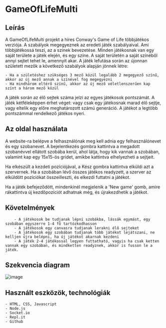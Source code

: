 # GameOfLifeMulti

## Leírás

A GameOfLifeMulti projekt a híres Conway's Game of Life többjátékos verziója. A szabályok megegyeznek az eredeti játék szabályaival. Ami többjátékossá teszi, az a színek bevezetése. Minden játékosnak van egy saját területe a játék elején, és egy színe. A saját területén a saját színéből annyi sejtet tehet le, amennyit akar. A játék lefutása során az újonnan született mezők a következő szabályok alapján jönnek létre:

    - Ha a születéshez szükséges 3 mező közül legalább 2 megegyező színű, akkor az új mező annak a színével fog megegyezni
    - Ha mindhárom eltérő színű, akkor az új mező véletlenszerűen kap színt a három mező közül
    
A játék során az élő sejtek száma jelzi az egyes játékosok pontszámát. A játék kétféleképpen érhet véget: vagy csak egy játékosnak marad élő sejtje, vagy eltelik egy előre meghatározott számú generáció. A játékot a legtöbb pontszámmal rendelkező játékos nyeri.

## Az oldal használata

A website-ra belépve a felhasználónak meg kell adnia egy felhasználónevet és egy szobanevet. A bejelentkezés gombra kattintva a megadott szobanévvel ellátott szobába kerül, ahol látja, hogy kik vannak a szobában, valamint kap egy 15x15-ös gridet, amikbe kattintva elhelyezheti a sejtjeit. 

Ha elkészült a kezdeti pozíciójával, a Kész gombra kattintva elküldi azt a szervernek. Ha a szobában lévő összes játékos readyzett, a szerver az elküldött pozíciókat összeilleszti, és elkezdi futtatni a játékot. 

Ha a játék befejeződött, mindenkinél megjelenik a 'New game' gomb, amire rákattintva új kezdőpozíciót adhatnak még, és újrakezdhetik a játékot.


## Követelmények

        - A játékosok be tudjanak lépni szobákba, lássák egymást, egy szobában egyszerre 1-4 fő tartózkodhasson
        - A játékosok egy canvasra tudjanak lerakni élő sejteket
        - A játékosok egy szobában tudjanak több játékot lejátszani, ne kelljen újra belépni, ha új játékot akarnak kezdeni
        - A játék 2-4 játékossal legyen futtatható, vagyis ha csak ketten vannak egy szobában, és mindketten readyznek, akkor is fusson le a játék.

## Szekvencia diagram

![image](https://user-images.githubusercontent.com/98815314/168903655-f8d270db-8f5b-4bc2-99fc-a77fe3a38891.png)

## Használt eszközök, technológiák

    - HTML, CSS, Javascript
    - Node.js
    - Socket.io
    - Repl.it
    - Github
